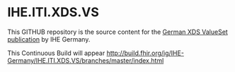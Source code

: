 # IHE.ITI.XDS.VS
This GITHUB repository is the source content for the [German XDS ValueSet publication](http://www.ihe-d.de/fhir/ImplementationGuide/ihe.iti.de.xds-vs) 
by IHE Germany. 

This Continuous Build will appear http://build.fhir.org/ig/IHE-Germany/IHE.ITI.XDS.VS/branches/master/index.html
